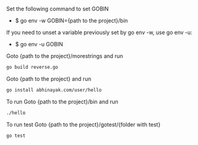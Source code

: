 Set the following command to set GOBIN
- $ go env -w GOBIN={path to the project}/bin

If you need to unset a variable previously set by go env -w, use go env -u: 
- $ go env -u GOBIN

Goto {path to the project}/morestrings and run
```bash
go build reverse.go
```

Goto {path to the project} and run
```bash
go install abhinayak.com/user/hello
```

To run Goto {path to the project}/bin and run
```bash
./hello
```

To run test Goto {path to the project}/gotest/{folder with test}
```bash
go test
```